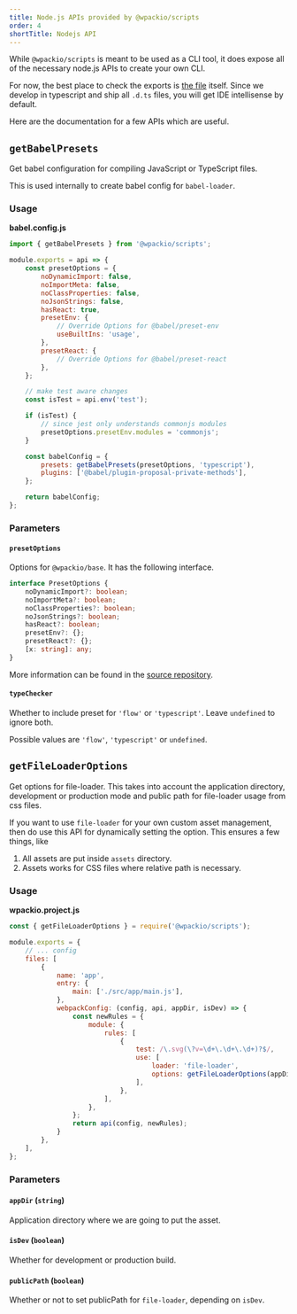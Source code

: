 ```yaml
---
title: Node.js APIs provided by @wpackio/scripts
order: 4
shortTitle: Nodejs API
---
```


While `@wpackio/scripts` is meant to be used as a CLI tool, it does expose all
of the necessary node.js APIs to create your own CLI.

For now, the best place to check the exports is [the file](https://github.com/swashata/wp-webpack-script/blob/master/packages/scripts/src/index.ts) itself. Since we
develop in typescript and ship all `.d.ts` files, you will get IDE intellisense
by default.

Here are the documentation for a few APIs which are useful.

## `getBabelPresets`

Get babel configuration for compiling JavaScript or TypeScript files.

This is used internally to create babel config for `babel-loader`.

### Usage

**babel.config.js**

```js
import { getBabelPresets } from '@wpackio/scripts';

module.exports = api => {
	const presetOptions = {
		noDynamicImport: false,
		noImportMeta: false,
		noClassProperties: false,
		noJsonStrings: false,
		hasReact: true,
		presetEnv: {
			// Override Options for @babel/preset-env
			useBuiltIns: 'usage',
		},
		presetReact: {
			// Override Options for @babel/preset-react
		},
	};

	// make test aware changes
	const isTest = api.env('test');

	if (isTest) {
		// since jest only understands commonjs modules
		presetOptions.presetEnv.modules = 'commonjs';
	}

	const babelConfig = {
		presets: getBabelPresets(presetOptions, 'typescript'),
		plugins: ['@babel/plugin-proposal-private-methods'],
	};

	return babelConfig;
};
```

### Parameters

#### `presetOptions`

Options for `@wpackio/base`. It has the following interface.

```ts
interface PresetOptions {
	noDynamicImport?: boolean;
	noImportMeta?: boolean;
	noClassProperties?: boolean;
	noJsonStrings?: boolean;
	hasReact?: boolean;
	presetEnv?: {};
	presetReact?: {};
	[x: string]: any;
}
```

More information can be found in the [source repository](https://github.com/swashata/wp-webpack-script/tree/master/packages/babel-preset-base).

#### `typeChecker`

Whether to include preset for `'flow'` or `'typescript'`. Leave `undefined` to ignore both.

Possible values are `'flow'`, `'typescript'` or `undefined`.

## `getFileLoaderOptions`

Get options for file-loader. This takes into account the application directory,
development or production mode and public path for file-loader usage from css files.

If you want to use `file-loader` for your own custom asset management, then
do use this API for dynamically setting the option. This ensures a few things, like

1. All assets are put inside `assets` directory.
2. Assets works for CSS files where relative path is necessary.

### Usage

**wpackio.project.js**

```js
const { getFileLoaderOptions } = require('@wpackio/scripts');

module.exports = {
	// ... config
	files: [
		{
			name: 'app',
			entry: {
				main: ['./src/app/main.js'],
			},
			webpackConfig: (config, api, appDir, isDev) => {
				const newRules = {
					module: {
						rules: [
							{
								test: /\.svg(\?v=\d+\.\d+\.\d+)?$/,
								use: [
									loader: 'file-loader',
									options: getFileLoaderOptions(appDir, isDev, false),
								],
							},
						],
					},
				};
				return api(config, newRules);
			}
		},
	],
};
```

### Parameters

#### `appDir` (`string`)

Application directory where we are going to put the asset.

#### `isDev` (`boolean`)

Whether for development or production build.

#### `publicPath` (`boolean`)

Whether or not to set publicPath for `file-loader`, depending on `isDev`.
